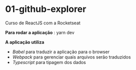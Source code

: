 ﻿# 01-github-explorer
Curso de ReactJS com a Rocketseat 

**Para rodar a aplicação** : yarn dev

**A aplicação utiliza**

- *Babel* para traduzir a aplicação para o browser
- *Webpack* para gerenciar quais arquivos serão traduzidos
- *Typescript* para tipagem dos dados
